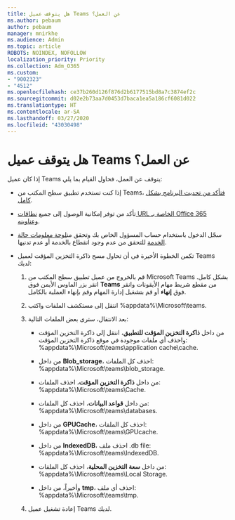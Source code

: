 ```yaml
---
title: هل يتوقف عميل Teams عن العمل؟
ms.author: pebaum
author: pebaum
manager: mnirkhe
ms.audience: Admin
ms.topic: article
ROBOTS: NOINDEX, NOFOLLOW
localization_priority: Priority
ms.collection: Adm_O365
ms.custom:
- "9002323"
- "4512"
ms.openlocfilehash: ce37b260d126f876d2b6177515bd8a7c3874ef2c
ms.sourcegitcommit: d02e2b73aa7d0453d7baca1ea5a186cf6081d022
ms.translationtype: HT
ms.contentlocale: ar-SA
ms.lasthandoff: 03/27/2020
ms.locfileid: "43030498"
---
```

# <a name="teams-client-crashing"></a>هل يتوقف عميل Teams عن العمل؟

إذا كان عميل Teams يتوقف عن العمل، فحاول القيام بما يلي:

- إذا كنت تستخدم تطبيق سطح المكتب من Teams، [فتأكد من تحديث البرنامج بشكل كامل](https://support.office.com/article/Update-Microsoft-Teams-535a8e4b-45f0-4f6c-8b3d-91bca7a51db1).

- تأكد من توفر إمكانية الوصول إلى جميع [نطاقات URL الخاصة بـ Office 365 وعناوينه](https://docs.microsoft.com/microsoftteams/connectivity-issues).

- سجّل الدخول باستخدام حساب المسؤول الخاص بك وتحقق من[لوحة معلومات حالة الخدمة](https://docs.microsoft.com/office365/enterprise/view-service-health) للتحقق من عدم وجود انقطاع بالخدمة أو عدم تدنيها.

 - تكمن الخطوة الأخيرة في أن تحاول مسح ذاكرة التخزين المؤقت لعميل Teams لديك:

    1.  قم بالخروج من عميل تطبيق سطح المكتب من Microsoft Teams بشكل كامل. انقر بزر الماوس الأيمن فوق **Teams** من مقطع شريط مهام الأيقونات وانقر فوق **إنهاء** أو قم بتشغيل إدارة المهام وقم بإنهاء العملية بالكامل.

    2.  انتقل إلى مستكشف الملفات واكتب %appdata%\Microsoft\teams.

    3.  بعد الانتقال، سترى بعض الملفات التالية:

         - من داخل **ذاكرة التخزين المؤقت للتطبيق**، انتقل إلى ذاكرة التخزين المؤقت واحذف أي ملفات موجودة في موقع ذاكرة التخزين المؤقت:  %appdata%\Microsoft\teams\application cache\cache.

        - من داخل **Blob_storage**، احذف كل الملفات: %appdata%\Microsoft\teams\blob_storage.

        - من داخل **ذاكرة التخزين المؤقت**، احذف الملفات: %appdata%\Microsoft\teams\Cache.

        - من داخل **قواعد البيانات**، احذف كل الملفات: %appdata%\Microsoft\teams\databases.

        - من داخل **GPUCache**، احذف كل الملفات: %appdata%\Microsoft\teams\GPUcache.

        - من داخل **IndexedDB**، احذف ملف .db file: %appdata%\Microsoft\teams\IndexedDB.

        - من داخل **سعة التخزين المحلية**، احذف كل الملفات: %appdata%\Microsoft\teams\Local Storage.

        - وأخيراً، من داخل **tmp**، احذف أي ملف: %appdata%\Microsoft\teams\tmp.

    4. إعادة تشغيل عميل Teams لديك.

